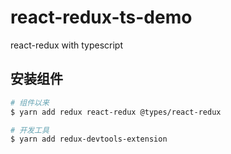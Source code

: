 # react-redux-ts-demo

react-redux with typescript


## 安装组件

```bash
# 组件以来
$ yarn add redux react-redux @types/react-redux

# 开发工具
$ yarn add redux-devtools-extension
```


